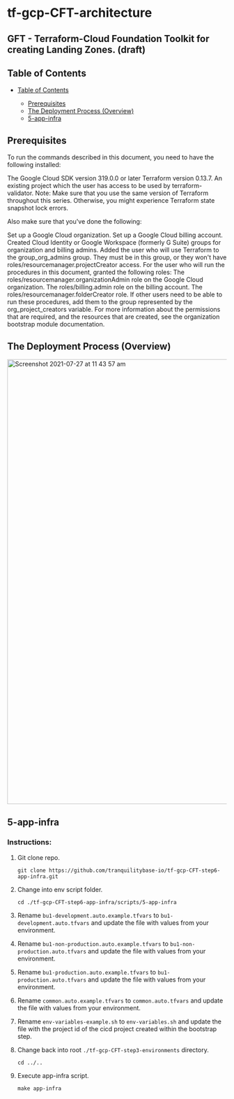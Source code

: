 # tf-gcp-CFT-architecture

##  GFT - Terraform-Cloud Foundation Toolkit for creating Landing Zones. (draft)

## Table of Contents

* [Table of Contents](#table-of-contents)

     * [Prerequisites](#prerequisites)
     * [The Deployment Process (Overview)](#the-deployment-process-overview)
     * [5-app-infra](#5-app-infra)
 
         
 

## Prerequisites
  
  To run the commands described in this document, you need to have the following installed:
  
  The Google Cloud SDK version 319.0.0 or later
  Terraform version 0.13.7.
  An existing project which the user has access to be used by terraform-validator.
      Note: Make sure that you use the same version of Terraform throughout this series. Otherwise, you might experience Terraform state snapshot lock errors.

   Also make sure that you've done the following:

   Set up a Google Cloud organization.
   Set up a Google Cloud billing account.
   Created Cloud Identity or Google Workspace (formerly G Suite) groups for organization and billing admins.
   Added the user who will use Terraform to the group_org_admins group. They must be in this group, or they won't have roles/resourcemanager.projectCreator access.
   For the user who will run the procedures in this document, granted the following roles:
   The roles/resourcemanager.organizationAdmin role on the Google Cloud organization.
   The roles/billing.admin role on the billing account.
   The roles/resourcemanager.folderCreator role.
   If other users need to be able to run these procedures, add them to the group represented by the org_project_creators variable. For more information about the permissions that are required, and the resources that          are created, see the organization bootstrap module documentation.

## The Deployment Process (Overview)

<img width="1018" alt="Screenshot 2021-07-27 at 11 43 57 am" src="https://user-images.githubusercontent.com/80045831/127141366-262007ca-c4a6-48c5-a0bc-b89bdeb694a8.png">


## 5-app-infra


### Instructions:

1. Git clone repo.
   ```
   git clone https://github.com/tranquilitybase-io/tf-gcp-CFT-step6-app-infra.git
   ```

1. Change into env script folder.
   ```
   cd ./tf-gcp-CFT-step6-app-infra/scripts/5-app-infra
   ```
1. Rename `bu1-development.auto.example.tfvars` to `bu1-development.auto.tfvars` and update the file with values from your environment.

1. Rename `bu1-non-production.auto.example.tfvars` to `bu1-non-production.auto.tfvars` and update the file with values from your environment.

1. Rename `bu1-production.auto.example.tfvars` to `bu1-production.auto.tfvars` and update the file with values from your environment.

1. Rename `common.auto.example.tfvars` to `common.auto.tfvars` and update the file with values from your environment.

1. Rename `env-variables-example.sh` to `env-variables.sh` and update the file with the project id of the cicd project created within the bootstrap step.

1. Change back into root `./tf-gcp-CFT-step3-environments` directory.
   ```
   cd ../..
   ```
1. Execute app-infra script.
   ```
   make app-infra
   ```



